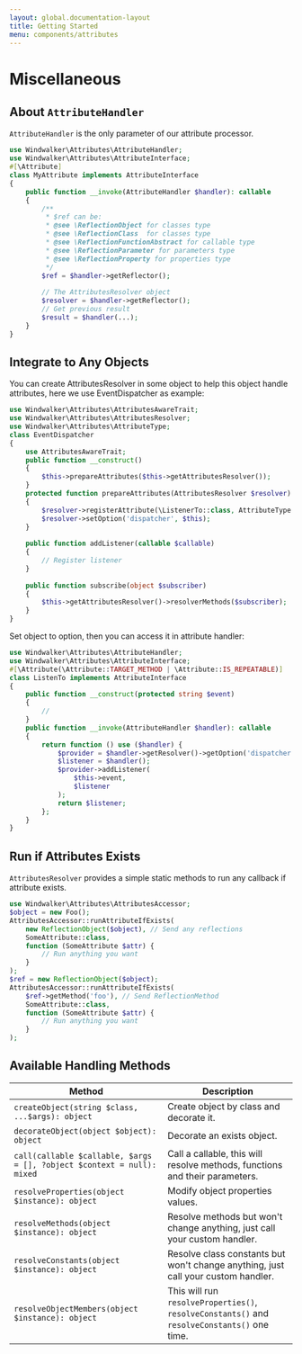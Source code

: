 ```yaml
---
layout: global.documentation-layout
title: Getting Started
menu: components/attributes
---
```


# Miscellaneous

## About `AttributeHandler`

`AttributeHandler` is the only parameter of our attribute processor.

```php
use Windwalker\Attributes\AttributeHandler;
use Windwalker\Attributes\AttributeInterface;
#[\Attribute]
class MyAttribute implements AttributeInterface
{
    public function __invoke(AttributeHandler $handler): callable
    {
        /** 
         * $ref can be:
         * @see \ReflectionObject for classes type 
         * @see \ReflectionClass  for classes type
         * @see \ReflectionFunctionAbstract for callable type
         * @see \ReflectionParameter for parameters type
         * @see \ReflectionProperty for properties type
         */
        $ref = $handler->getReflector();
      
        // The AttributesResolver object
        $resolver = $handler->getReflector(); 
        // Get previous result
        $result = $handler(...);
    }
}
```

## Integrate to Any Objects

You can create AttributesResolver in some object to help this object handle attributes, here we use EventDispatcher as example:

```php
use Windwalker\Attributes\AttributesAwareTrait;
use Windwalker\Attributes\AttributesResolver;
use Windwalker\Attributes\AttributeType;
class EventDispatcher 
{
    use AttributesAwareTrait;
    public function __construct()
    {
        $this->prepareAttributes($this->getAttributesResolver());
    }
    protected function prepareAttributes(AttributesResolver $resolver)
    {
        $resolver->registerAttribute(\ListenerTo::class, AttributeType::METHODS);
        $resolver->setOption('dispatcher', $this);
    }
    
    public function addListener(callable $callable)
    {
        // Register listener        
    }
    
    public function subscribe(object $subscriber)
    {
        $this->getAttributesResolver()->resolverMethods($subscriber);        
    }
}
```

Set object to option, then you can access it in attribute handler:

```php
use Windwalker\Attributes\AttributeHandler;
use Windwalker\Attributes\AttributeInterface;
#[\Attribute(\Attribute::TARGET_METHOD | \Attribute::IS_REPEATABLE)]
class ListenTo implements AttributeInterface
{
    public function __construct(protected string $event) 
    {
        //
    }
    public function __invoke(AttributeHandler $handler): callable
    {
        return function () use ($handler) {
            $provider = $handler->getResolver()->getOption('dispatcher');
            $listener = $handler();
            $provider->addListener(
                $this->event,
                $listener
            );
            return $listener;
        };
    }
}
```

## Run if Attributes Exists

`AttributesResolver` provides a simple static methods to run any callback if attribute exists.

```php
use Windwalker\Attributes\AttributesAccessor;
$object = new Foo();
AttributesAccessor::runAttributeIfExists(
    new ReflectionObject($object), // Send any reflections
    SomeAttribute::class,
    function (SomeAttribute $attr) {
        // Run anything you want
    }
);
$ref = new ReflectionObject($object);
AttributesAccessor::runAttributeIfExists(
    $ref->getMethod('foo'), // Send ReflectionMethod
    SomeAttribute::class,
    function (SomeAttribute $attr) {
        // Run anything you want
    }
);
```

## Available Handling Methods

| Method | Description |
| --- | --- |
|`createObject(string $class, ...$args): object`| Create object by class and decorate it.|
|`decorateObject(object $object): object`| Decorate an exists object.|
|`call(callable $callable, $args = [], ?object $context = null): mixed`| Call a callable, this will resolve methods, functions and their parameters.|
|`resolveProperties(object $instance): object`| Modify object properties values.|
|`resolveMethods(object $instance): object`| Resolve methods but won't change anything, just call your custom handler.|
|`resolveConstants(object $instance): object`| Resolve class constants but won't change anything, just call your custom handler.|
|`resolveObjectMembers(object $instance): object`| This will run `resolveProperties()`, `resolveConstants()` and `resolveConstants()` one time.|